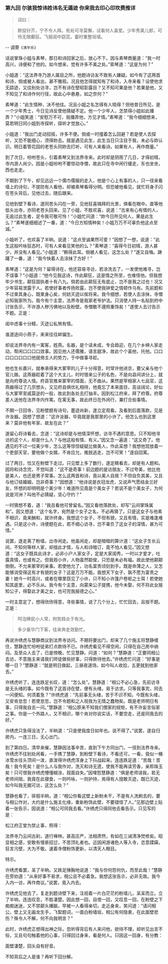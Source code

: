 <script type="text/javascript">
    var head = document.getElementsByTagName('head')[0];
    cssURL = '/public/article_1.css';
    linkTag = document.createElement('link');
    linkTag.href = cssURL;
    linkTag.setAttribute('type','text/css');
    linkTag.setAttribute('rel','stylesheet');
    head.appendChild(linkTag);
</script>
### 第九回   尔骇我惊讳姓讳名无遁迹    你来我去印心印坎费推详  

> 词曰：

> 默投针芥，宁不令人拜。有处可寻莫懈，试看何人喜爱。少年秀美儿郎，可怜无限癫狂。飞报闺中窈窕，霎时重整垣墙。

-- 调寄`《清平乐》`

话说掌珠小姐与素琴，那日和诗回家之后，放心不下。因与素琴商量道：“我一时高兴，诗便和了他的。如今想来，觉有许多不美之处。”索琴道：“这是为何？”

小姐道：“这法界寺乃游人属目之所，他题诗访友不致有人嫌疑。如今有了这两首和诗，倘或被人看出，甚不雅观。况且他怎得就知有了和诗，入寺来看？设使他求无踪迹，又往别处访寻，岂不有诗在壁昭彰露目？又不知可果是他？若果是他，又不知见了和诗作何行径，故此心中悬悬，如之奈何？”

素琴道：“此生情种，决不他往。况且小姐之名怎得有人晓得？但他昔日所见，是一个少年秀士，今日见诗反使他猜疑不定。他一个少年人，怎禁得小姐如此播弄？”小姐笑道：“安慰万不可，我播弄他，方见才情。”素琴道：“我今细细想来，莫若明日同小姐到寺探听，探听才觉放心。”

小姐道：“我出门走动招摇，许多不便。倘或一时撞着怎么回避？若是使人去探听，又恐不能细心，须得妳去。就是遇见此生，此生当日只注目于我，未必与妳认识。明日着管花园的老苍头同妳去打听，可有人来看诗。如果有人，再作商量。”

到了次日，吩咐苍头，引着素琴又到法界寺来。此时却是阴雨了几日，才得初晴，寺内游人尚少。因是小姐吩咐不要惊动寺僧，故此只在寺中闲行缓走，东也坐坐，西也走走。

不期到了下午，却见远远一个儒巾儒服的走入，他是个心上有事的人，只一径来看墙上的诗句，不提防有人看他，却被素琴看得分明。但恐被他看见，就忙将身子闪在苍头背后，见他过去，随后跟来。

见他到壁下看诗，遂同苍头闪在一旁，见他狂喜揖拜的光景，俱看在眼中。直等他低头出寺，亦同老苍头回来。见了小姐，不胜欢喜，说道：“古来有心有情的人，无逾过此生者，足令我可敬可怜！”小姐忙问道：“妳今日所见何人，果是此生么？”素琴遂细细述了一番，道：“今日方知情种矣！小姐万万不可辜负他这点至诚。”

小姐听了，也欢喜了半晌。说道：“这点至诚果然可爱！”因想了一想，说道：“此生这般吟咏狂态时，可有人来看见笑他的么？”素琴道：“喜得今日初晴，游人甚少，并没有人看见。”小姐道：“赖得此耳。倘被人看见，这怎么处？”遂又自悔。踌躇了一番，道：“我今快着人去涂抹了方好！”

素琴道：“这是为何？留得诗在，他还容易寻访，若涂洗去了，一发使他难寻，岂不误事？”小姐道：“他今见我这诗，作此颠狂，这是情之所至，也难怪他。但我想年少书生，颠狂固执者十有八九。倘若由此颠狂无有底止，岂不是我之过也！况又少年容易泄露于人。若使好事者传扬败露，岂不使我钟爱之情顿作乌有。先前题和不过束其身心，既束身心矣，何妨灭迹以俟将来。我今细想，若使人去涂抹，寺僧必知我家所为。我今有个主意，法界寺是我家老爷护法。只消使人持一名贴到府中讨张告示，不许游人秽污佛地以及粉壁。寺僧敢不遵照重饰矣！”遂使人去讨告示不题。正是：

闺中虑事十分精，灭迹公私煞有情。

谁道途间小燕子，来来往往衅偏生。

却说法界寺内有一寓客，姓燕。名器，是个读未成，专会趋迎，在几个乡绅人家走动，帮闲口口口口效事。因见他人还儒雅，语言甜净，故此个个喜他，托他。口口口口口口口口他就倚主人的势力，于中做事寻趁。

他也生长嘉兴，就奉承得来大冢宰的儿子十分得意，时常许他进京，要父亲与他个官儿做。这燕器趁着了这个大主儿，时时借来公子的名色，不是向县间讲分上，就是向府尊说人情。府县官推来冢宰的情面，无不曲从。果然是宰相家人七品官，这燕器得过了几宗想头，又见府县俱优礼相待，他竟忘了本来面目，高谈阔论，好似与大冢宰至戚莫逆的一般，故此到各处去打抽丰。因到松江府来，拜了府尊。府尊差人送他在法界寺内作寓。在寓无事，故此终日在外闲行，兼打合些事情。

不期一日回寺，见粉壁题有诗句，墨迹尚新，遂立定观看。及看到后面落款，见是许汝器。因想了想道：“这许汝器，毕竟就是我那里的小许了。他怎么也到这里来？莫非他有年家、故友在此？”

遂留心将诗看去，念道：“这诗却是与他情深怀想，访寻不遇的意思。只不知他寻访的这个人，却是什么人？与他这般有情、有义。”因又念一遍道：“这又奇了。他遇见的不过一位美少年，怎么这等惊惊疑疑比做美人，作此呆想？我想他现放着一个吏部天官，要他做个女婿，不肯应允，推脱逃走，岂不可笑！”遂自回寓。

过了两日，恰又在粉壁下走过。只见壁上多了数行，遂定睛看去，却是有人题和。因将和诗念完，不觉叫道：“这不是奇事！前边题的是访朋友，不过夸美，他比他是美人，也还是男子常事。怎么这两首和诗，竟以美人自居？不但自负其美，又且与他订结婚姻，岂非奇事？”因想道：“他诗说是衣冠龙虎，又说声气愿结金兰好友，怀想的却明明是个美少年！难道所见竟是个美女子？若说不是个美女子，为何说是河洲？叫他不必猜疑，坚心守约？”

一时猜想不着，道：“我且看他可曾留名。”因又看他落款处，却写“云间掌珠属和”。因又想道：“这个名字，宛然是个女子之名，不必再猜了。只是这女子与他素不相识，竟来酬和，就许终身。我想这个女子，不但有貌，又且有情，实是难逢难遇。只是这小许，诗便题在此，若不细心访寻，岂不辜负了这女子的深情，甚为可惜。”

说罢，遂走离了粉墙，出寺闲走。他虽闲走，却是暗暗的算计道：“这女子生长云间，不知何等样人家，却擅此才情，与人和诗暗订，竟不怕人看见。”因又想道：“这女子既具此诗才，必非小户人家女子，定是大家闺秀，一时以才爱才，吐露真情，也或有之。但我观小许，人物虽然聪俊，只恐是未必有福。故此使他颠颠倒倒，不允来冢宰的亲事。若使他允了，功名富贵顷刻到手。既是命薄之人，又怎能够消受得这有才有貌的女子？这是万万不能。我想天下女子，孰不愿为富贵之妻！她今一时高兴，或者在哪里窃见了小许，只不知小许篷户卷枢之士耳！若使她知其底里，必不乐从。我今有个主意，向蒙来公子提携，他今未娶，何不将此女报知公子，得娶此才美之女，也可完我报德之心。”

一时主意定了，想得欣欣得意，寻些事情，说了几个分上，忙忙回去，且按不题。正是：

> 呵泡捧屁小人常，附势趋炎于有光。

> 多少豪华门下客，往来奔走效勤忙。

再说许绣虎与慧静商议到法界寺访问。不期将要出门，却来了几个施主将慧静缠住，慧静连忙吩咐徒弟打点款待不已。许绣虎看见不得空闲，只得在自己房中纳闷。及至众人去了，已是傍晚，忙见慧静。问道：“如何？”慧静道：“正要同相公去访，不意施主来请我们师徒做些好事，只得款待他去。”许绣虎忙问道：“好事是哪一日？”慧静道：“就是明日做起，三昼夜道场，如今叫人收拾，五更就到他家去。”

许绣虎听了，连连跌足长叹，道：“怎么处”。慧静道：“相公不必心急，先前访寻是无头绪的事。如今既有了这首诗在壁，便有头绪，易于访求。只等我事完，同去一问便知。何须着急？”许绣虎道：“先前事无头绪，苦于不识不知。今既有头绪，又安肯怠忽！若使怠忽，岂不令题和之人视我为无情之蠢物矣。既是老师明日有事，只得我自去一问。”慧静道：“相公原来不知我们僧家的规矩，有不许妄言俗家之事。你是一个外路人，又不相识，哪个肯对你说实话，不要空走，还是同我去的好。”

许绣虎只急得没法了，半晌道：“只是使我度日如年也。说不得了。”说罢，遂自归房内，一连三日，无心出门。

到了第四日。清早来催，慧静因法事辛苦，直到下午方同出门，一径到法界寺来。许绣虎不往别处闲看，一手携了慧静，到粉壁下看诗，不看还可，一看，竟似一桶冰雪水往头顶间一泼，直泼得许绣虎浑身上下抖战起来。连连跌足道：“苦哉！苦哉！我今死矣！是什么人与我作对，洗灭和诗无遗，使我不能再读芳香，亲聆珠玉矣！只可恨我许绣虎懵懂糊涂，觌面自失。”因埋怨慧静道：“俱是老师误我，若无老师间阻，我竟在此寝食，一则吟咏，一则护持，焉得有人擅敢灭迹，既已灭迹，如今叫我无据可访，这怎么处？”

慧静也看了，徘徊半晌，道：“相公你看这壁上新粉未干，不是有人洗刷去的，要与相公作对，大约是什么施主化缘，重新粉饰此壁，不要错怪了人。”见那边壁上贴着一张告示，因说道：“相公可同我去看。”许绣虎只得同他去看告示。只见写的是：

松江府正堂为禁止事，照得：

法界寺乃云间古刹，道行禅林。甚高庄严，法相肃然，有如在三诫清净焚修矣。昭显相之感，安敢有慢亵招愆，不思顶礼者也。近因闲游诸色人等入寺，恣意蹂躏，狂言污壁，大为不敬。速着寺僧粉饰更新，以清天人眼目。

特示。

许绣虎看罢，呆了半晌。又跌足捶胸地说道：“我与你何怨何仇，而至此哉！”慧静在旁劝道：“从来好事不易求，相公且不必着急。我想这张告示，必非无故。我今入内一访，再作商议。”说罢，竟入内去。

许绣虎见他去了，复走到题诗壁下来，注视着一片白茫茫的粉墙儿，呆呆而立。立了半响，连连叹息，不胜凄楚。因此想一回，自恨一回，又叹息一回，在粉壁之下痴痴迷迷，又不禁颠头播脑，早被一人看得亲切，走近身来，笑问道：“请问相公，壁上又无画龙生手，飞絮题词，一面白粉墙垣，相公有何隐衷，在此面壁悲伤？殊令人不解，何不向我明言？”

此时，许绣虎正想得出神之际，忽听得背后有人来问他，欲待不理，却听见出言不俗，又且句句触着他的心事，只得回过身来，看是何人。只因这一回身，有分教：

面壁凄楚，回头自有好音。

不知背后之人是谁？再听下回分解。